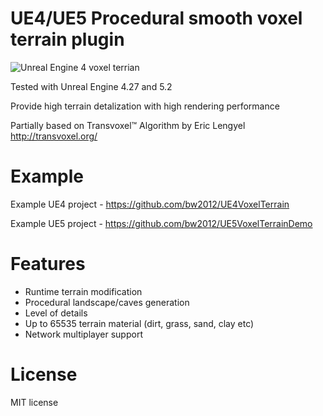 # UE4/UE5 Procedural smooth voxel terrain plugin 

![Unreal Engine 4 voxel terrian](http://media.indiedb.com/images/games/1/51/50197/ezgif.com-video-to-gif_2.gif)

Tested with Unreal Engine 4.27 and 5.2

Provide high terrain detalization with high rendering performance

Partially based on Transvoxel™ Algorithm by Eric Lengyel http://transvoxel.org/ 

# Example
Example UE4 project - https://github.com/bw2012/UE4VoxelTerrain

Example UE5 project - https://github.com/bw2012/UE5VoxelTerrainDemo

# Features
* Runtime terrain modification
* Procedural landscape/caves generation
* Level of details
* Up to 65535 terrain material (dirt, grass, sand, clay etc)
* Network multiplayer support


# License
MIT license

